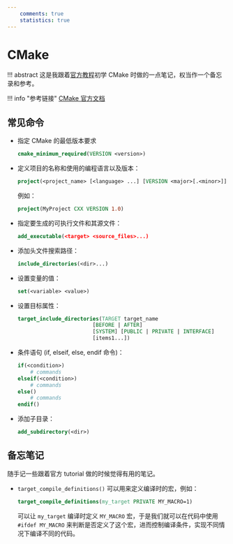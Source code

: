```yaml
---
    comments: true
    statistics: true
---
```


# CMake

!!! abstract
    这是我跟着[官方教程](https://cmake.org/cmake/help/latest/guide/tutorial/index.html)初学 CMake 时做的一点笔记，权当作一个备忘录和参考。

!!! info "参考链接"
    [CMake 官方文档](https://cmake.org/cmake/help/latest/index.html)

## 常见命令

- 指定 CMake 的最低版本要求

    ```cmake
    cmake_minimum_required(VERSION <version>)
    ```

- 定义项目的名称和使用的编程语言以及版本：

    ```cmake
    project(<project_name> [<language> ...] [VERSION <major>[.<minor>]])
    ```

    例如：

    ```cmake
    project(MyProject CXX VERSION 1.0)
    ```

- 指定要生成的可执行文件和其源文件：

    ```cmake
    add_executable(<target> <source_files>...)
    ```

- 添加头文件搜索路径：

    ```cmake
    include_directories(<dir>...)
    ```

- 设置变量的值：

    ```cmake
    set(<variable> <value>)
    ```

- 设置目标属性：

    ```cmake
    target_include_directories(TARGET target_name
                            [BEFORE | AFTER]
                            [SYSTEM] [PUBLIC | PRIVATE | INTERFACE]
                            [items1...])
    ```

- 条件语句 (if, elseif, else, endif 命令)：

    ```cmake
    if(<condition>)
        # commands
    elseif(<condition>)
        # commands
    else()
        # commands
    endif()
    ```

- 添加子目录：

    ```cmake
    add_subdirectory(<dir>)
    ```

## 备忘笔记

随手记一些跟着官方 tutorial 做的时候觉得有用的笔记。

- `target_compile_definitions()` 可以用来定义编译时的宏，例如：

    ```cmake
    target_compile_definitions(my_target PRIVATE MY_MACRO=1)
    ```

    可以让 `my_target` 编译时定义 `MY_MACRO` 宏，于是我们就可以在代码中使用 `#ifdef MY_MACRO` 来判断是否定义了这个宏，进而控制编译条件，实现不同情况下编译不同的代码。




